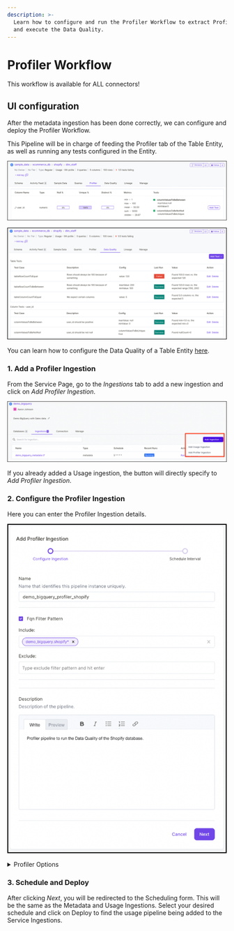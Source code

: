 ```yaml
---
description: >-
  Learn how to configure and run the Profiler Workflow to extract Profiler data
  and execute the Data Quality.
---
```


# Profiler Workflow

This workflow is available for ALL connectors!

## UI configuration

After the metadata ingestion has been done correctly, we can configure and deploy the Profiler Workflow.

This Pipeline will be in charge of feeding the Profiler tab of the Table Entity, as well as running any tests configured in the Entity.

![Profiler tab of a Table Entity](<../.gitbook/assets/image (3) (1) (1) (1).png>)

![Data Quality tab of a Table Entity](<../.gitbook/assets/image (6) (1) (1).png>)

You can learn how to configure the Data Quality of a Table Entity [here](../../data-quality/data-quality-overview/).

### 1. Add a Profiler Ingestion

From the Service Page, go to the _Ingestions_ tab to add a new ingestion and click on _Add Profiler Ingestion_.

![Add Ingestion](<../.gitbook/assets/image (9) (2).png>)

If you already added a Usage ingestion, the button will directly specify to _Add Profiler Ingestion_.

### 2. Configure the Profiler Ingestion

Here you can enter the Profiler Ingestion details.

![Profiler Workflow Details](<../.gitbook/assets/image (19) (1) (1).png>)

<details>

<summary>Profiler Options</summary>

#### Name

Define the name of the Profiler Workflow. While we only support a single workflow for the Metadata and Usage ingestion, users can define different schedules and filters for Profiler workflows.

As profiling is a costly task, this enables a fine-grained approach to profiling and running tests by specifying different filters for each pipeline.

#### FQN Filter Pattern

Regex patterns to be applied to the Tables' Fully Qualified Names. Note that Tables' FQNs are built as `serviceName.DatabaseName.SchemaName.TableName`, with a dot `.` as the FQN separator.

#### Description

Give the Ingestion Pipeline a description to show what type of data we are profiling.

</details>

### 3. Schedule and Deploy

After clicking _Next_, you will be redirected to the Scheduling form. This will be the same as the Metadata and Usage Ingestions. Select your desired schedule and click on Deploy to find the usage pipeline being added to the Service Ingestions.

##

